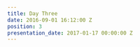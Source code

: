 ```yaml
---
title: Day Three
date: 2016-09-01 16:12:00 Z
position: 3
presentation_date: 2017-01-17 00:00:00 Z
---
```


